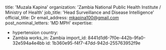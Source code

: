 title: 'Muzala Kapina'
organization: 'Zambia National Public Health Institute / Ministry of Health'
job_title: 'Head Surveillance and Disease Intelligence'
official_title: Dr
email_address: mkapina100@gmail.com
post_nominal_letters: 'MD MPH'
expertise:
  - hypertension
country:
  - Zambia
works_in: Zambia
import_id: 8441d1d6-7f0e-442b-9fa0-32e594a4e4bb
id: 1b360e95-f4f7-47dd-942d-255763952f9e
